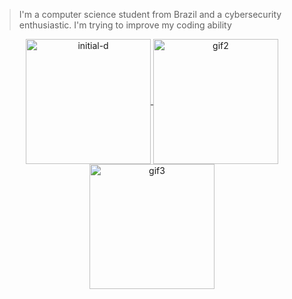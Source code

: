 > I'm a computer science student from Brazil and a cybersecurity enthusiastic. I'm trying to improve my coding ability

<div align="center">
  <a href="https://github.com/lowserotonin">
  <img align="center" alt="initial-d" height="200", style="border.radius=50px;" src="https://media.giphy.com/media/Wci9oW5MbO6PK/giphy.gif">
  <img align="center" alt="gif2" height="200", style="border.radius=50px;" src="https://media.giphy.com/media/fUpvkRuLKE4xMBJLvH/giphy.gif">
  <img align="center" alt="gif3" height="200", style="border.radius=50px;" src="https://media.giphy.com/media/nSiNho356rXH2/giphy.gif">
</div>
